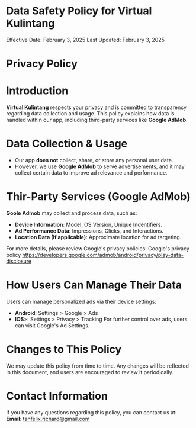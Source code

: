# Data Safety Policy for Virtual Kulintang
Effective Date: February 3, 2025
Last Updated: February 3, 2025

# Privacy Policy

# Introduction
**Virtual Kulintang** respects your privacy and is committed to transparency regarding data collection and usage. This policy explains how data is handled within our app, including third-party services like **Google AdMob**.

# Data Collection & Usage
- Our app **does not** collect, share, or store any personal user data.
- However, we use **Google AdMob** to serve advertisements, and it may collect certain data to improve ad relevance and performance.

# Thir-Party Services (Google AdMob)
**Goole Admob** may collect and process data, such as:
- **Device Information**: Model, OS Version, Unique Indentifiers.
- **Ad Performance Data**: Impressions, Clicks, and Interactions.
- **Location Data (If applicable)**: Approximate location for ad targeting. 

For more details, please review Google's privacy policies:
Google's privacy policy
https://developers.google.com/admob/android/privacy/play-data-disclosure

# How Users Can Manage Their Data
Users can manage personalized ads via their device settings:
  - **Android**: Settings > Google > Ads
  - **IOS**>: Settings > Privacy > Tracking
For further control over ads, users can visit Google's Ad Settings.

# Changes to This Policy
We may update this policy from time to time. Any changes will be reflected in this document, and users are encouraged to review it periodically. 

# Contact Information
If you have any questions regarding this policy, you can contact us at:
**Email**: tanfelix.richard@gmail.com
